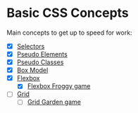 # Basic CSS Concepts

Main concepts to get up to speed for work:

- [x] [Selectors](https://developer.mozilla.org/en-US/docs/Web/CSS/CSS_Selectors)
- [x] [Pseudo Elements](https://developer.mozilla.org/en-US/docs/Web/CSS/Pseudo-elements)
- [x] [Pseudo Classes](https://developer.mozilla.org/en-US/docs/Web/CSS/Pseudo-classes)
- [x] [Box Model](https://developer.mozilla.org/en-US/docs/Learn/CSS/Building_blocks/The_box_model)
- [x] [Flexbox](https://developer.mozilla.org/en-US/docs/Web/CSS/CSS_Flexible_Box_Layout/Basic_Concepts_of_Flexbox)
  - [x] [Flexbox Froggy game](https://flexboxfroggy.com/)
- [ ] [Grid](https://developer.mozilla.org/en-US/docs/Web/CSS/CSS_Grid_Layout/Basic_Concepts_of_Grid_Layout)
  - [ ] [Grid Garden game](https://www.cssgridgarden.com)
